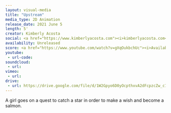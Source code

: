 ```yaml
---
layout: visual-media
title: "Upstream"
media_type: 2D Animation
release_date: 2021 June 5
length: 5'
creator: Kimberly Acosta
social: <a href="https://www.kimberlyacosta.com"><i>kimberlyacosta.com</i></a>
availability: Unreleased
score: <a href="https://www.youtube.com/watch?v=gXqOukbchUc"><i>Available Here</i></a>
youtube:
 - url-code:
soundcloud: 
 - url:
vimeo:
 - url:
drive:
 - url: https://drive.google.com/file/d/1W2Gpyo6D0yOcpthxvA2dFcpzcZw_c1sl/preview
---
```


A girl goes on a quest to catch a star in order to make a wish and become a salmon.
